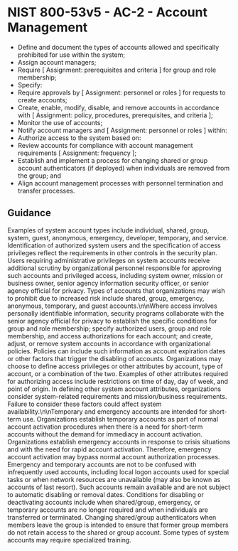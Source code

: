# NIST 800-53v5 - AC-2 - Account Management
- Define and document the types of accounts allowed and specifically prohibited for use within the system;
- Assign account managers;
- Require \[ Assignment: prerequisites and criteria \] for group and role membership;
- Specify:
- Require approvals by \[ Assignment: personnel or roles \] for requests to create accounts;
- Create, enable, modify, disable, and remove accounts in accordance with \[ Assignment: policy, procedures, prerequisites, and criteria \];
- Monitor the use of accounts;
- Notify account managers and \[ Assignment: personnel or roles \] within:
- Authorize access to the system based on:
- Review accounts for compliance with account management requirements \[ Assignment: frequency \];
- Establish and implement a process for changing shared or group account authenticators (if deployed) when individuals are removed from the group; and
- Align account management processes with personnel termination and transfer processes.
## Guidance
Examples of system account types include individual, shared, group, system, guest, anonymous, emergency, developer, temporary, and service. Identification of authorized system users and the specification of access privileges reflect the requirements in other controls in the security plan. Users requiring administrative privileges on system accounts receive additional scrutiny by organizational personnel responsible for approving such accounts and privileged access, including system owner, mission or business owner, senior agency information security officer, or senior agency official for privacy. Types of accounts that organizations may wish to prohibit due to increased risk include shared, group, emergency, anonymous, temporary, and guest accounts.\n\nWhere access involves personally identifiable information, security programs collaborate with the senior agency official for privacy to establish the specific conditions for group and role membership; specify authorized users, group and role membership, and access authorizations for each account; and create, adjust, or remove system accounts in accordance with organizational policies. Policies can include such information as account expiration dates or other factors that trigger the disabling of accounts. Organizations may choose to define access privileges or other attributes by account, type of account, or a combination of the two. Examples of other attributes required for authorizing access include restrictions on time of day, day of week, and point of origin. In defining other system account attributes, organizations consider system-related requirements and mission/business requirements. Failure to consider these factors could affect system availability.\n\nTemporary and emergency accounts are intended for short-term use. Organizations establish temporary accounts as part of normal account activation procedures when there is a need for short-term accounts without the demand for immediacy in account activation. Organizations establish emergency accounts in response to crisis situations and with the need for rapid account activation. Therefore, emergency account activation may bypass normal account authorization processes. Emergency and temporary accounts are not to be confused with infrequently used accounts, including local logon accounts used for special tasks or when network resources are unavailable (may also be known as accounts of last resort). Such accounts remain available and are not subject to automatic disabling or removal dates. Conditions for disabling or deactivating accounts include when shared/group, emergency, or temporary accounts are no longer required and when individuals are transferred or terminated. Changing shared/group authenticators when members leave the group is intended to ensure that former group members do not retain access to the shared or group account. Some types of system accounts may require specialized training.